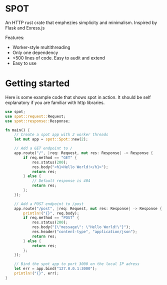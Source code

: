 # SPOT

An HTTP rust crate that emphezies simplicity and minimalism. Inspired by Flask and Exress.js

Features:

- Worker-style multithreading
- Only one dependency
- \<500 lines of code. Easy to audit and extend
- Easy to use

# Getting started

Here is some example code that shows spot in action. It should be self explanatory if you are familiar with http libraries.

```rust
use spot;
use spot::request::Request;
use spot::response::Response;

fn main() {
    // Create a spot app with 2 worker threads
    let mut app = spot::Spot::new(2);

    // Add a GET endpoint to /
    app.route("/", |req: Request, mut res: Response| -> Response {
        if req.method == "GET" {
            res.status(200);
            res.body("<h1>Hello World!</h1>");
            return res;
        } else {
            // Default response is 404
            return res;
        };
    });

    // Add a POST endpoint to /post
    app.route("/post", |req: Request, mut res: Response| -> Response {
        println!("{}", req.body);
        if req.method == "POST" {
            res.status(200);
            res.body("{\"message\": \"Hello World!\"}");
            res.header("content-type", "application/json");
            return res;
        } else {
            return res;
        };
    });

    // Bind the spot app to port 3000 on the local IP adress
    let err = app.bind("127.0.0.1:3000");
    println!("{}", err);
}


```
